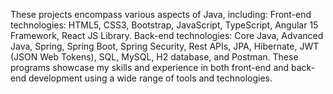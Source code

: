 These projects encompass various aspects of Java, including:
Front-end technologies: HTML5, CSS3, Bootstrap, JavaScript, TypeScript, Angular 15 Framework, React JS Library.
Back-end technologies: Core Java, Advanced Java, Spring, Spring Boot, Spring Security, Rest APIs, JPA, Hibernate, JWT (JSON Web Tokens), SQL, MySQL, H2 database, and Postman.
These programs showcase my skills and experience in both front-end and back-end development using a wide range of tools and technologies.
